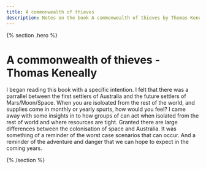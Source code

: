 ```yaml
---
title: A commonwealth of thieves
description: Notes on the book A commonwealth of thieves by Thomas Keneally 
---
```


{% section .hero %}
# A commonwealth of thieves - Thomas Keneally
I began reading this book with a specific intention. I felt that there was a parrallel between the first settlers of Australia and the future settlers of Mars/Moon/Space. When you are isoloated from the rest of the world, and supplies come in monthly or yearly spurts, how would you feel? I came away with some insights in to how groups of can act when isolated from the rest of world and where resources are tight. Granted there are large differences between the colonisation of space and Australia. It was something of a reminder of the worst case scenarios that can occur. And a reminder of the adventure and danger that we can hope to expect in the coming years.

{% /section %}